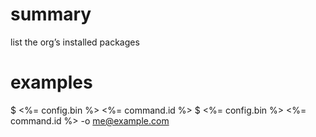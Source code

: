 # summary

list the org’s installed packages

# examples

$ <%= config.bin %> <%= command.id %>
$ <%= config.bin %> <%= command.id %> -o me@example.com
